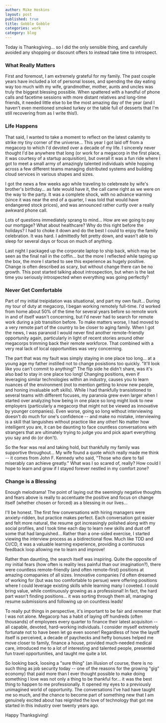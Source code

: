 ```yaml
---
author: Mike Hoskins
layout: post
published: true
title: Gobble Gobble
categories: work
category: blog
---
```

Today is Thanksgiving...  so I did the only sensible thing, and carefully avoided any shopping or discount offers to instead take time to introspect.

### What Really Matters

First and foremost, I am extremely grateful for my family.  The past couple years have included a lot of personal losses, and spending the day eating way too much with my wife, grandmother, mother, aunts and uncles was truly the biggest blessing possible.  When spattered with a handful of phone calls and facetime sessions with more distant relatives and long-time friends, it needed little else to be the most amazing day of the year (and I haven't even mentioned smoked turkey or the table full of desserts that I'm still recovering from as I write this!).

### Life Happens

That said, I wanted to take a moment to reflect on the latest calamity to strike my tiny corner of the universe...  This year I got laid off from a megacorp to which I'd devoted over a decade of my life.  I sincerely never thought I'd be anywhere that long (or work for a megacorp in the first place, it was courtesy of a startup acquisition), but overall it was a fun ride where I got to meet a small army of amazingly talented individuals while hopping across a few different teams managing distributed systems and building cloud services in various shapes and sizes.

I got the news a few weeks ago while traveling to celebreate by wife's brother's birthday...  as fate would have it, the call came right as we were on the way to the party.  It was a complete shock, with no advance warning (since it was near the end of a quarter, I was told that would have endangered stock prices), and was announced rather curtly over a really awkward phone call.

Lots of questions immediately sprang to mind...  How are we going to pay our mortgage?  What about healthcare?  Why do this right before the holidays?  I had to choke it down and do the best I could to enjoy the family celebration.  It was hard.  I admittedly felt pretty down, and wasn't able to sleep for several days or focus on much of anything.

Last night I packaged up the corporate laptop to ship back, which may be seen as the final nail in the coffin...  but the more I reflected while taping up the box, the more I started to see this experience as hugely positive.  Change is often described as scary, but without change there can be no growth.  This post started talking about introspection, but when is the last time you seriously introspected when everything was going perfectly?

### Never Get Comfortable

Part of my initial treipidation was situational, and part my own fault...  During my tour of duty at megacorp, I began working remotely full-time.  I'd worked from home about 50% of the time for several years before so remote work in and of itself wasn't concerning, but I'd never had to search for remote work during a job transition before.  To make matters worse, I had moved to a very remote part of the country to be closer to aging family.  When I got the news, I was paranoid I would never find another remote-friendly opportunity again, particularly in light of recent stories around other megacorps trimming back their remote workforce.  That combined with a very real lack of local opportunities was very concerning.

The part that was my fault was simply staying in one place too long...  at a young age my father instilled not to change posistions too quickly.  "It'll look like you can't commit to anything!"  The flip side he didn't share, was it's also bad to stay in one place too long!  Changing positions, even if leveraging similar technologies within an industry, causes you to learn nuances of the environment (not to mention getting to know new people, and honing invaluable soft skills).  While I had thankfully transistioned to several teams with different focuses, my paranoia grew even larger when I started over analyzing how being in one place so long might look to new employers (particularly a megacorp that might not be viewed as innovative by younger companies).  Even worse, going so long without interviewing doesn't do much for one's confidence -- and make no mistake, interviewing is a skill that languishes without practice like any other!  No matter how intelligent you are, it can be daunting to face countless conversations with strangers that are ultimately trying to judge you and pick apart everything you say and do (or don't).

So the fear was real and taking hold, but thankfully my family was supportive throughout...  My wife found a quote which really made me think -- it comes from John F. Kennedy who said, "Those who dare to fail miserably can achieve greatly."  What was I so scared of, really?  How could I hope to learn and grow if I stayed forever nestled in my comfort zone?

### Change is a Blessing

Enough melodrama!  The point of laying out the seemingly negative thoughts and fears above is really to accentuate the positive and focus on change itself (whether chosen or forced) as a blessing in our lives...

I'll be honest.  The first few conversations with hiring managers were anxiety-ridden, but practice makes perfect.  Each conversation got easier and felt more natural, the resume got increasingly polished along with my social profiles, and I took time each day to learn new skills and dust off some that had languished...  Rather than a one-sided exercise, I started viewing the interview process as a bidirectional flow.  Much like TDD and CI/CD, it was a valuable learning experience, providing a continuous feedback loop allowing me to learn and improve!

Rather than daunting, the search itself was inspiring.  Quite the opposite of my initial fears (how often is reality less painful than our imagination?), there were countless remote-friendly (and often remote-first) positions at amazing comapanies of all sizes.  Innovative companies I'd often dreamed of working for (but was too comfortable to persue) were offering positions where I could leverage existing skills while learning many I coveted.  I could bring value, while continuously growing as a professional!  In fact, the hard part wasn't finding positions...  it was sorting through them all, managing resume submissions and following up on countless leads!

To really put things in perspective, it's important to be fair and rememer that I was not alone.  Megacorp has a habit of laying off hundreds (often thousands) of employees every quarter to finance their latest acquisiton -- all capable, devoted, hard-working individuals.  I consider myself extremely fortunate not to have been let go even sooner!  Regardless of how the layoff itself is perceived, a decade of paychecks and hefty bonuses helped me move closer to family, finance a house, provided much-needed medical care, introduced me to a lot of interesting and talented people, presented fun travel opportunities, and taught me quite a lot.

So looking back, loosing a "sure thing" (an illusion of course, there is no such thing as job security today -- one of the reasons for the growing "gig" economy) that paid more than I ever thought possible to make doing something I love was not only a thing to be thankful for...  it was the best thing to happen to me professionally.  It opened my eyes to a previously unimagined world of opportunity.  The conversations I've had have taught me so much, and the chance to become part of something new that I am genuinely excited about has reignited the love of technology that got me started in this industry over twenty years ago.

Happy Thanksgiving!